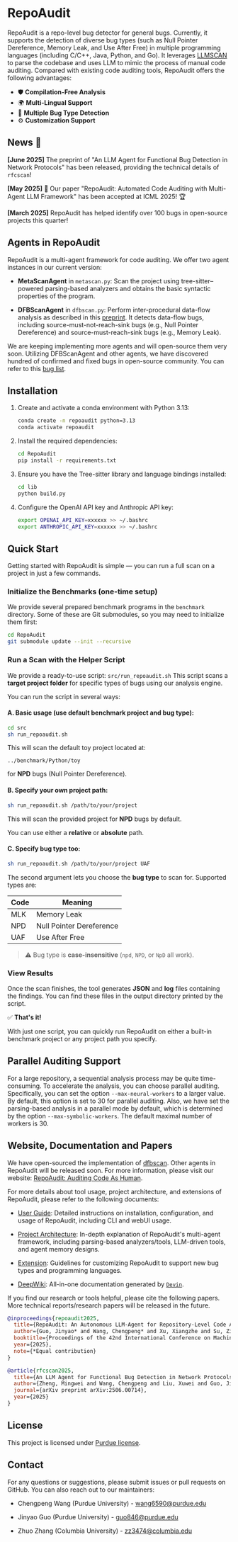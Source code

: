 # RepoAudit

RepoAudit is a repo-level bug detector for general bugs. Currently, it supports the detection of diverse bug types (such as Null Pointer Dereference, Memory Leak, and Use After Free) in multiple programming languages (including C/C++, Java, Python, and Go). It leverages [LLMSCAN](https://github.com/PurCL/LLMSCAN) to parse the codebase and uses LLM to mimic the process of manual code auditing. Compared with existing code auditing tools, RepoAudit offers the following advantages:

- 🛡️ **Compilation-Free Analysis**
- 🌍 **Multi-Lingual Support**
- 🐞 **Multiple Bug Type Detection**
- ⚙️ **Customization Support**

## News 📰

**[June 2025]** The preprint of "An LLM Agent for Functional Bug Detection in Network Protocols" has been released, providing the technical details of `rfcscan`!

**[May 2025]** 🎉 Our paper "RepoAudit: Automated Code Auditing with Multi-Agent LLM Framework" has been accepted at ICML 2025! 🏆

**[March 2025]** RepoAudit has helped identify over 100 bugs in open-source projects this quarter!

## Agents in RepoAudit

RepoAudit is a multi-agent framework for code auditing. We offer two agent instances in our current version:

- **MetaScanAgent** in `metascan.py`: Scan the project using tree-sitter–powered parsing-based analyzers and obtains the basic syntactic properties of the program.

- **DFBScanAgent** in `dfbscan.py`: Perform inter-procedural data-flow analysis as described in this [preprint](https://arxiv.org/abs/2501.18160). It detects data-flow bugs, including source-must-not-reach-sink bugs (e.g., Null Pointer Dereference) and source-must-reach-sink bugs (e.g., Memory Leak).

We are keeping implementing more agents and will open-source them very soon. Utilizing DFBScanAgent and other agents, we have discovered hundred of confirmed and fixed bugs in open-source community. You can refer to this [bug list](https://repoaudit-home.github.io/bugreports.html).

## Installation

1. Create and activate a conda environment with Python 3.13:

   ```sh
   conda create -n repoaudit python=3.13
   conda activate repoaudit
   ```

2. Install the required dependencies:

   ```sh
   cd RepoAudit
   pip install -r requirements.txt
   ```

3. Ensure you have the Tree-sitter library and language bindings installed:

   ```sh
   cd lib
   python build.py
   ```

4. Configure the OpenAI API key and Anthropic API key:

   ```sh
   export OPENAI_API_KEY=xxxxxx >> ~/.bashrc
   export ANTHROPIC_API_KEY=xxxxxx >> ~/.bashrc
   ```

## Quick Start

Getting started with RepoAudit is simple — you can run a full scan on a project in just a few commands.

### Initialize the Benchmarks (one-time setup)

We provide several prepared benchmark programs in the `benchmark` directory. Some of these are Git submodules, so you may need to initialize them first:

```sh
cd RepoAudit
git submodule update --init --recursive
```

### Run a Scan with the Helper Script

We provide a ready-to-use script:
`src/run_repoaudit.sh`
This script scans a **target project folder** for specific types of bugs using our analysis engine.

You can run the script in several ways:

#### A. **Basic usage** (use default benchmark project and bug type):

```sh
cd src
sh run_repoaudit.sh
```

This will scan the default toy project located at:

```
../benchmark/Python/toy
```

for **NPD** bugs (Null Pointer Dereference).

#### B. **Specify your own project path**:

```sh
sh run_repoaudit.sh /path/to/your/project
```

This will scan the provided project for **NPD** bugs by default.

You can use either a **relative** or **absolute** path.

#### C. **Specify bug type too**:

```sh
sh run_repoaudit.sh /path/to/your/project UAF
```

The second argument lets you choose the **bug type** to scan for. Supported types are:

| Code | Meaning                  |
| ---- | ------------------------ |
| MLK  | Memory Leak              |
| NPD  | Null Pointer Dereference |
| UAF  | Use After Free           |

> ⚠️ Bug type is **case-insensitive** (`npd`, `NPD`, or `NpD` all work).


### View Results

Once the scan finishes, the tool generates **JSON** and **log** files containing the findings.
You can find these files in the output directory printed by the script.

✅ **That's it!**

With just one script, you can quickly run RepoAudit on either a built-in benchmark project or any project path you specify.



## Parallel Auditing Support

For a large repository, a sequential analysis process may be quite time-consuming. To accelerate the analysis, you can choose parallel auditing. Specifically, you can set the option `--max-neural-workers` to a larger value. By default, this option is set to 30 for parallel auditing.
Also, we have set the parsing-based analysis in a parallel mode by default, which is determined by the option `--max-symbolic-workers`. The default maximal number of workers is 30.

## Website, Documentation and Papers

We have open-sourced the implementation of [dfbscan](https://github.com/PurCL/RepoAudit). Other agents in RepoAudit will be released soon. For more information, please visit our website: [RepoAudit: Auditing Code As Human](https://repoaudit-home.github.io/).

For more details about tool usage, project architecture, and extensions of RepoAudit, please refer to the following documents:

- [User Guide](https://github.com/PurCL/RepoAudit/wiki/01.-User-Guide): Detailed instructions on installation, configuration, and usage of RepoAudit, including CLI and webUI usage.

- [Project Architecture](https://github.com/PurCL/RepoAudit/wiki/02.-Project-Architecture): In-depth explanation of RepoAudit's multi-agent framework, including parsing-based analyzers/tools, LLM-driven tools, and agent memory designs.

- [Extension](https://github.com/PurCL/RepoAudit/wiki/03.-How-to-Extend): Guidelines for customizing RepoAudit to support new bug types and programming languages.

- [DeepWiki](https://deepwiki.com/PurCL/RepoAudit): All-in-one documentation generated by [`Devin`](https://devin.ai/).


If you find our research or tools helpful, please cite the following papers. More technical reports/research papers will be released in the future.

```bibtex
@inproceedings{repoaudit2025,
  title={RepoAudit: An Autonomous LLM-Agent for Repository-Level Code Auditing},
  author={Guo, Jinyao* and Wang, Chengpeng* and Xu, Xiangzhe and Su, Zian and Zhang, Xiangyu},
  booktitle={Proceedings of the 42nd International Conference on Machine Learning},
  year={2025},
  note={*Equal contribution}
}

@article{rfcscan2025,
  title={An LLM Agent for Functional Bug Detection in Network Protocols},
  author={Zheng, Mingwei and Wang, Chengpeng and Liu, Xuwei and Guo, Jinyao and Feng, Shiwei and Zhang, Xiangyu},
  journal={arXiv preprint arXiv:2506.00714},
  year={2025}
}
```

## License

This project is licensed under [Purdue license](LICENSE).

## Contact

For any questions or suggestions, please submit issues or pull requests on GitHub. You can also reach out to our maintainers:

- Chengpeng Wang (Purdue University) - [wang6590@purdue.edu](mailto:wang6590@purdue.edu)

- Jinyao Guo (Purdue University) - [guo846@purdue.edu](mailto:guo846@purdue.edu) 

- Zhuo Zhang (Columbia University) - [zz3474@columbia.edu](mailto:zz3474@columbia.edu)
